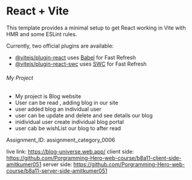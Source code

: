 # React + Vite

This template provides a minimal setup to get React working in Vite with HMR and some ESLint rules.

Currently, two official plugins are available:

- [@vitejs/plugin-react](https://github.com/vitejs/vite-plugin-react/blob/main/packages/plugin-react/README.md) uses [Babel](https://babeljs.io/) for Fast Refresh
- [@vitejs/plugin-react-swc](https://github.com/vitejs/vite-plugin-react-swc) uses [SWC](https://swc.rs/) for Fast Refresh

###### My Project
- My project is Blog website
- User can be read , adding blog in our site
- user added blog an individual user
- user can be update and delete and see details our blog
- inidividual user create individual blog portal
- user cab be wishList our blog to after read

Assignment_ID: assignment_category_0006

live link: https://blog-universe.web.app/
client side: https://github.com/Porgramming-Hero-web-course/b8a11-client-side-amitkumer051
server side: https://github.com/Porgramming-Hero-web-course/b8a11-server-side-amitkumer051